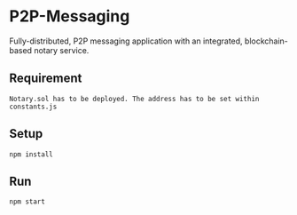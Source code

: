 # P2P-Messaging

Fully-distributed, P2P messaging application with an integrated, blockchain-based notary service.

## Requirement

``` Notary.sol has to be deployed. The address has to be set within constants.js ```

## Setup

```npm install```

## Run

```npm start```
